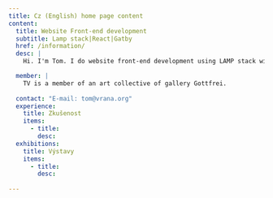 ```yaml
---
title: Cz (English) home page content
content:
  title: Website Front-end development
  subtitle: Lamp stack|React|Gatby
  href: /information/
  desc: |
    Hi. I'm Tom. I do website front-end development using LAMP stack with React and Gatsby.

  member: |
    TV is a member of an art collective of gallery Gottfrei.
    
  contact: "E-mail: tom@vrana.org"
  experience:
    title: Zkušenost
    items:
      - title: 
        desc: 
  exhibitions:
    title: Výstavy
    items:
      - title: 
        desc: 
  
---
```

